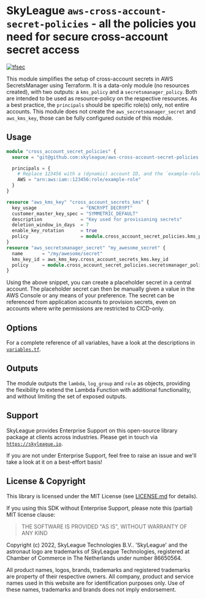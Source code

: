 # SkyLeague `aws-cross-account-secret-policies` - all the policies you need for secure cross-account secret access

[![tfsec](https://github.com/skyleague/aws-cross-account-secret-policies/actions/workflows/tfsec.yml/badge.svg?branch=main)](https://github.com/skyleague/aws-cross-account-secret-policies/actions/workflows/tfsec.yml)

This module simplifies the setup of cross-account secrets in AWS SecretsManager using Terraform. It is a data-only module (no resources created), with two outputs: a `kms_policy` and a `secretsmanager_policy`. Both are intended to be used as resource-policy on the respective resources. As a best practice, the `principals` should be specific role(s) only, not entire accounts. This module does not create the `aws_secretsmanager_secret` and `aws_kms_key`, those can be fully configured outside of this module.

## Usage

```terraform
module "cross_account_secret_policies" {
  source = "git@github.com:skyleague/aws-cross-account-secret-policies.git?ref=v1.0.0

  principals = {
    # Replace 123456 with a (dynamic) account ID, and the `example-role` with your actual role
    AWS = "arn:aws:iam::123456:role/example-role"
  }
}

resource "aws_kms_key" "cross_account_secrets_kms" {
  key_usage                = "ENCRYPT_DECRYPT"
  customer_master_key_spec = "SYMMETRIC_DEFAULT"
  description              = "Key used for provisioning secrets"
  deletion_window_in_days  = 7
  enable_key_rotation      = true
  policy                   = module.cross_account_secret_policies.kms_policy
}
resource "aws_secretsmanager_secret" "my_awesome_secret" {
  name       = "/my/awesome/secret"
  kms_key_id = aws_kms_key.cross_account_secrets_kms.key_id
  policy     = module.cross_account_secret_policies.secretsmanager_policy
}
```

Using the above snippet, you can create a placeholder secret in a central account. The placeholder secret can then be manually given a value in the AWS Console or any means of your preference. The secret can be referenced from application accounts to provision secrets, even on accounts where write permissions are restricted to CICD-only.

## Options

For a complete reference of all variables, have a look at the descriptions in [`variables.tf`](./variables.tf).

## Outputs

The module outputs the `lambda`, `log_group` and `role` as objects, providing the flexibility to extend the Lambda Function with additional functionality, and without limiting the set of exposed outputs.

## Support

SkyLeague provides Enterprise Support on this open-source library package at clients across industries. Please get in touch via [`https://skyleague.io`](https://skyleague.io).

If you are not under Enterprise Support, feel free to raise an issue and we'll take a look at it on a best-effort basis!

## License & Copyright

This library is licensed under the MIT License (see [LICENSE.md](./LICENSE.md) for details).

If you using this SDK without Enterprise Support, please note this (partial) MIT license clause:

> THE SOFTWARE IS PROVIDED "AS IS", WITHOUT WARRANTY OF ANY KIND

Copyright (c) 2022, SkyLeague Technologies B.V..
'SkyLeague' and the astronaut logo are trademarks of SkyLeague Technologies, registered at Chamber of Commerce in The Netherlands under number 86650564.

All product names, logos, brands, trademarks and registered trademarks are property of their respective owners. All company, product and service names used in this website are for identification purposes only. Use of these names, trademarks and brands does not imply endorsement.
